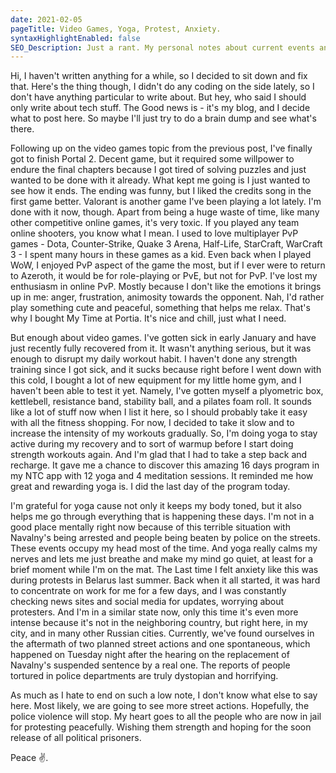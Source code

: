 ```yaml
---
date: 2021-02-05
pageTitle: Video Games, Yoga, Protest, Anxiety.
syntaxHighlightEnabled: false
SEO_Description: Just a rant. My personal notes about current events and my life.
---
```


Hi, I haven't written anything for a while, so I decided to sit down and fix that. Here's the thing though, I didn't do any coding on the side lately, so I don't have anything particular to write about. But hey, who said I should only write about tech stuff. The Good news is - it's my blog, and I decide what to post here. So maybe I'll just try to do a brain dump and see what's there.

Following up on the video games topic from the previous post, I've finally got to finish Portal 2. Decent game, but it required some willpower to endure the final chapters because I got tired of solving puzzles and just wanted to be done with it already. What kept me going is I just wanted to see how it ends. The ending was funny, but I liked the credits song in the first game better. Valorant is another game I've been playing a lot lately. I'm done with it now, though. Apart from being a huge waste of time, like many other competitive online games, it's very toxic. If you played any team online shooters, you know what I mean. I used to love multiplayer PvP games - Dota, Counter-Strike, Quake 3 Arena, Half-Life, StarCraft, WarCraft 3 - I spent many hours in these games as a kid. Even back when I played WoW, I enjoyed PvP aspect of the game the most, but if I ever were to return to Azeroth, it would be for role-playing or PvE, but not for PvP. I've lost my enthusiasm in online PvP. Mostly because I don't like the emotions it brings up in me: anger, frustration, animosity towards the opponent. Nah, I'd rather play something cute and peaceful, something that helps me relax. That's why I bought My Time at Portia. It's nice and chill, just what I need.

But enough about video games. I've gotten sick in early January and have just recently fully recovered from it. It wasn't anything serious, but it was enough to disrupt my daily workout habit. I haven't done any strength training since I got sick, and it sucks because right before I went down with this cold, I bought a lot of new equipment for my little home gym, and I haven't been able to test it yet. Namely, I've gotten myself a plyometric box, kettlebell, resistance band, stability ball, and a pilates foam roll. It sounds like a lot of stuff now when I list it here, so I should probably take it easy with all the fitness shopping. For now, I decided to take it slow and to increase the intensity of my workouts gradually. So, I'm doing yoga to stay active during my recovery and to sort of warmup before I start doing strength workouts again. And I'm glad that I had to take a step back and recharge. It gave me a chance to discover this amazing 16 days program in my NTC app with 12 yoga and 4 meditation sessions. It reminded me how great and rewarding yoga is. I did the last day of the program today.
 
I'm grateful for yoga cause not only it keeps my body toned, but it also helps me go through everything that is happening these days. I'm not in a good place mentally right now because of this terrible situation with Navalny's being arrested and people being beaten by police on the streets. These events occupy my head most of the time. And yoga really calms my nerves and lets me just breathe and make my mind go quiet, at least for a brief moment while I'm on the mat. The Last time I felt anxiety like this was during protests in Belarus last summer. Back when it all started, it was hard to concentrate on work for me for a few days, and I was constantly checking news sites and social media for updates, worrying about protesters. And I'm in a similar state now, only this time it's even more intense because it's not in the neighboring country, but right here, in my city, and in many other Russian cities. Currently, we've found ourselves in the aftermath of two planned street actions and one spontaneous, which happened on Tuesday night after the hearing on the replacement of Navalny's suspended sentence by a real one. The reports of people tortured in police departments are truly dystopian and horrifying.

As much as I hate to end on such a low note, I don't know what else to say here. Most likely, we are going to see more street actions. Hopefully, the police violence will stop. My heart goes to all the people who are now in jail for protesting peacefully. Wishing them strength and hoping for the soon release of all political prisoners.

Peace ✌.
